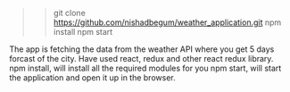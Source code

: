 >> git clone https://github.com/nishadbegum/weather_application.git
>> npm install
>> npm start

The app is fetching the data from the weather API where you get 5 days forcast of the city.
Have used react, redux and other react redux library.
npm install, will install all the required modules for you
npm start, will start the application and open it up in the browser.

